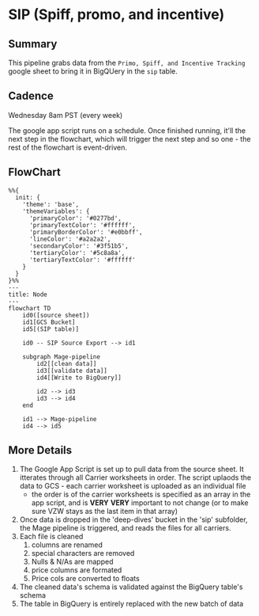 # SIP (Spiff, promo, and incentive)

## Summary

This pipeline grabs data from the `Primo, Spiff, and Incentive Tracking` google sheet to bring it in BigQUery in the `sip` table.

## Cadence

Wednesday 8am PST (every week)

The google app script runs on a schedule. Once finished running, it'll the next step in the flowchart, which will trigger the next step and so one - the rest of the flowchart is event-driven.

## FlowChart

```mermaid
%%{
  init: {
    'theme': 'base',
    'themeVariables': {
      'primaryColor': '#0277bd',
      'primaryTextColor': '#ffffff',
      'primaryBorderColor': '#e0bbff',
      'lineColor': '#a2a2a2',
      'secondaryColor': '#3f51b5',
      'tertiaryColor': '#5c8a8a',
      'tertiaryTextColor': '#ffffff'
    }
  }
}%%
---
title: Node
---
flowchart TD
    id0([source sheet])
    id1[GCS Bucket]
    id5[(SIP table)]

    id0 -- SIP Source Export --> id1

    subgraph Mage-pipeline
        id2[[clean data]]
        id3[[validate data]]
        id4[[Write to BigQuery]]

        id2 --> id3
        id3 --> id4
    end

    id1 --> Mage-pipeline
    id4 --> id5
```

## More Details

1. The Google App Script is set up to pull data from the source sheet. It itterates through all Carrier worksheets in order. The script uplaods the data to GCS - each carrier worksheet is uploaded as an individual file
   * the order is of the carrier worksheets is specified as an array in the app script, and is **VERY** **VERY** important to not change (or to make sure VZW stays as the last item in that array)
2. Once data is dropped in the 'deep-dives' bucket in the 'sip' subfolder, the Mage pipeline is triggered, and reads the files for all carriers.
3. Each file is cleaned
   1. columns are renamed
   2. special characters are removed
   3. Nulls & N/As are mapped
   4. price columns are formated 
   5. Price cols are converted to floats
4. The cleaned data's schema is validated against the BigQuery table's schema
5. The table in BigQuery is entirely replaced with the new batch of data
